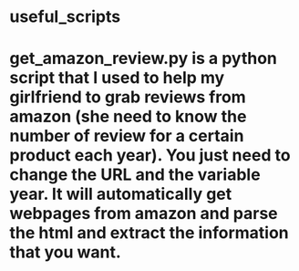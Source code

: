 # useful_scripts
# get_amazon_review.py is a python script that I used to help my girlfriend to grab reviews from amazon (she need to know the number of review for a certain product each year). You just need to change the URL and the variable year. It will automatically get webpages from amazon and parse the html and extract the information that you want.
